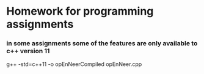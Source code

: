 # Homework for programming assignments

### in some assignments some of the features are only available to c++ version 11
g++ -std=c++11 -o opEnNeerCompiled opEnNeer.cpp 
